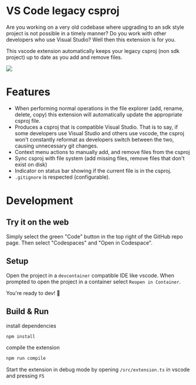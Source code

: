 # VS Code legacy csproj

Are you working on a very old codebase where upgrading to an sdk style project is not possible in a timely manner?
Do you work with other developers who use Visual Studio? Well then this extension is for you.

This vscode extension automatically keeps your legacy csproj (non sdk project) up to date as you add and remove files.

<img src="./doc/readme-video.gif?raw=true">

# Features

- When performing normal operations in the file explorer (add, rename, delete, copy) this extension will automatically update the appropriate csproj file.
- Produces a csproj that is compatible Visual Studio. That is
  to say, if some developers use Visual Studio and others use vscode, the csproj won't constantly reformat
  as developers switch between the two, causing unnecessary git changes.
- Context menu actions to manually add, and remove files from the csproj
- Sync csproj with file system (add missing files, remove files that don't exist on disk)
- Indicator on status bar showing if the current file is in the csproj.
- `.gitignore` is respected (configurable).

# Development

## Try it on the web

Simply select the green "Code" button in the top right of the GitHub repo page.
Then select "Codespaces" and "Open in Codespace".

## Setup

Open the project in a `devcontainer` compatible IDE like vscode.
When prompted to open the project in a container select `Reopen in Container`.

You're ready to dev! 🎉

## Build & Run

install dependencies

```bash
npm install
```

compile the extension

```bash
npm run compile
```

Start the extension in debug mode by opening `/src/extension.ts` in vscode and pressing `F5`
